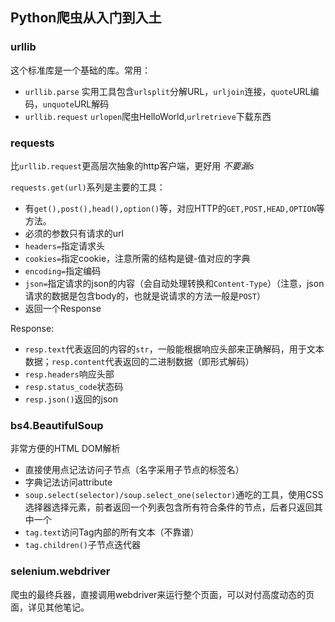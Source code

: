 ## Python爬虫从入门到入土
### urllib
这个标准库是一个基础的库。常用：
- `urllib.parse`
  实用工具包含`urlsplit`分解URL，`urljoin`连接，`quote`URL编码，`unquote`URL解码
- `urllib.request`
  `urlopen`爬虫HelloWorld,`urlretrieve`下载东西

### requests
比`urllib.request`更高层次抽象的http客户端，更好用
*不要漏s*

`requests.get(url)`系列是主要的工具：
- 有`get(),post(),head(),option()`等，对应HTTP的`GET,POST,HEAD,OPTION`等方法。
- 必须的参数只有请求的url
- `headers=`指定请求头
- `cookies=`指定cookie，注意所需的结构是键-值对应的字典
- `encoding=`指定编码
- `json=`指定请求的json的内容（会自动处理转换和`Content-Type`）（注意，json请求的数据是包含body的，也就是说请求的方法一般是`POST`）
- 返回一个Response

Response:
- `resp.text`代表返回的内容的`str`，一般能根据响应头部来正确解码，用于文本数据；`resp.content`代表返回的二进制数据（即形式解码）
- `resp.headers`响应头部
- `resp.status_code`状态码
- `resp.json()`返回的json

### bs4.BeautifulSoup
非常方便的HTML DOM解析
- 直接使用点记法访问子节点（名字采用子节点的标签名）
- 字典记法访问attribute
- `soup.select(selector)/soup.select_one(selector)`通吃的工具，使用CSS选择器选择元素，前者返回一个列表包含所有符合条件的节点，后者只返回其中一个
- `tag.text`访问Tag内部的所有文本（不靠谱）
- `tag.children()`子节点迭代器

### selenium.webdriver
爬虫的最终兵器，直接调用webdriver来运行整个页面，可以对付高度动态的页面，详见其他笔记。